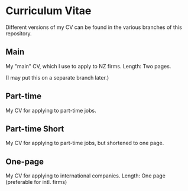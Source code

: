 # Curriculum Vitae
Different versions of my CV can be found in the various branches of this repository.

## Main
My "main" CV, which I use to apply to NZ firms. 
Length: Two pages.

(I may put this on a separate branch later.)

## Part-time
My CV for applying to part-time jobs.

## Part-time Short
My CV for applying to part-time jobs, but shortened to one page.

## One-page
My CV for applying to international companies.
Length: One page (preferable for intl. firms)
